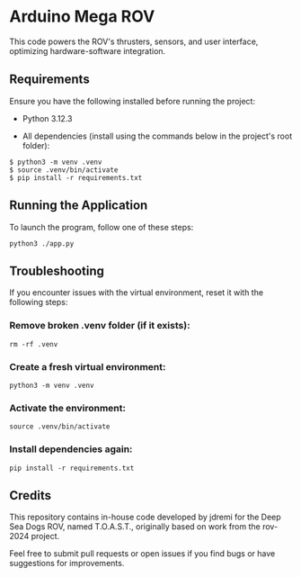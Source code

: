 # Arduino Mega ROV

This code powers the ROV's thrusters, sensors, and user interface, optimizing hardware-software 
integration.


## Requirements

Ensure you have the following installed before running the project:

* Python 3.12.3

* All dependencies (install using the commands below in the project's root folder):

~~~
$ python3 -m venv .venv
$ source .venv/bin/activate
$ pip install -r requirements.txt
~~~


## Running the Application
To launch the program, follow one of these steps:
~~~
python3 ./app.py
~~~


## Troubleshooting
If you encounter issues with the virtual environment, reset it with the following steps:

### Remove broken .venv folder (if it exists):
~~~
rm -rf .venv
~~~

### Create a fresh virtual environment:
~~~
python3 -m venv .venv
~~~

### Activate the environment:
~~~
source .venv/bin/activate
~~~

### Install dependencies again:
~~~
pip install -r requirements.txt
~~~


## Credits
This repository contains in-house code developed by jdremi for the Deep Sea Dogs ROV, named T.O.A.S.T., originally based on work
from the rov-2024 project. 

Feel free to submit pull requests or open issues if you find bugs or have suggestions for improvements.
